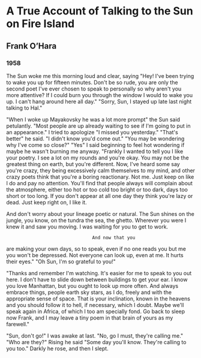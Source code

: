 # A True Account of Talking to the Sun on Fire Island
## Frank O’Hara
### 1958

The Sun woke me this morning loud
and clear, saying "Hey! I've been
trying to wake you up for fifteen
minutes. Don't be so rude, you are
only the second poet I've ever chosen
to speak to personally
                                  so why
aren't you more attentive? If I could
burn you through the window I would
to wake you up. I can't hang around
here all day."
                    "Sorry, Sun, I stayed
up late last night talking to Hal." 

"When I woke up Mayakovsky he was
a lot more prompt" the Sun said
petulantly. "Most people are up
already waiting to see if I'm going
to put in an appearance."
                                       I tried
to apologize "I missed you yesterday."
"That's better" he said. "I didn't
know you'd come out." "You may be
wondering why I've come so close?"
"Yes" I said beginning to feel hot
wondering if maybe he wasn't burning me
anyway.
              "Frankly I wanted to tell you
I like your poetry. I see a lot
on my rounds and you're okay. You may
not be the greatest thing on earth, but
you're different. Now, I've heard some
say you're crazy, they being excessively
calm themselves to my mind, and other
crazy poets think that you're a boring
reactionary. Not me.
                                 Just keep on
like I do and pay no attention. You'll
find that people always will complain
about the atmosphere, either too hot
or too cold too bright or too dark, days
too short or too long.
                                 If you don't appear
at all one day they think you're lazy
or dead. Just keep right on, I like it.

And don't worry about your lineage
poetic or natural. The Sun shines on
the jungle, you know, on the tundra
the sea, the ghetto. Wherever you were
I knew it and saw you moving. I was waiting
for you to get to work.

                                    And now that you
are making your own days, so to speak,
even if no one reads you but me
you won't be depressed. Not
everyone can look up, even at me. It
hurts their eyes."
                          "Oh Sun, I'm so grateful to you!"

"Thanks and remember I'm watching. It's
easier for me to speak to you out
here. I don't have to slide down
between buildings to get your ear.
I know you love Manhattan, but
you ought to look up more often.
                                                    And
always embrace things, people earth
sky stars, as I do, freely and with
the appropriate sense of space. That
is your inclination, known in the heavens
and you should follow it to hell, if
necessary, which I doubt.
                                          Maybe we'll
speak again in Africa, of which I too
am specially fond. Go back to sleep now
Frank, and I may leave a tiny poem
in that brain of yours as my farewell." 

"Sun, don't go!" I was awake
at last. "No, go I must, they're calling
me."
        "Who are they?"
                                  Rising he said "Some
day you'll know. They're calling to you
too." Darkly he rose, and then I slept.
